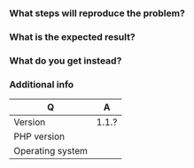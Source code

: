 

### What steps will reproduce the problem?

### What is the expected result?

### What do you get instead?


### Additional info

| Q                | A
| ---------------- | ---
| Version          | 1.1.?
| PHP version      | 
| Operating system |
